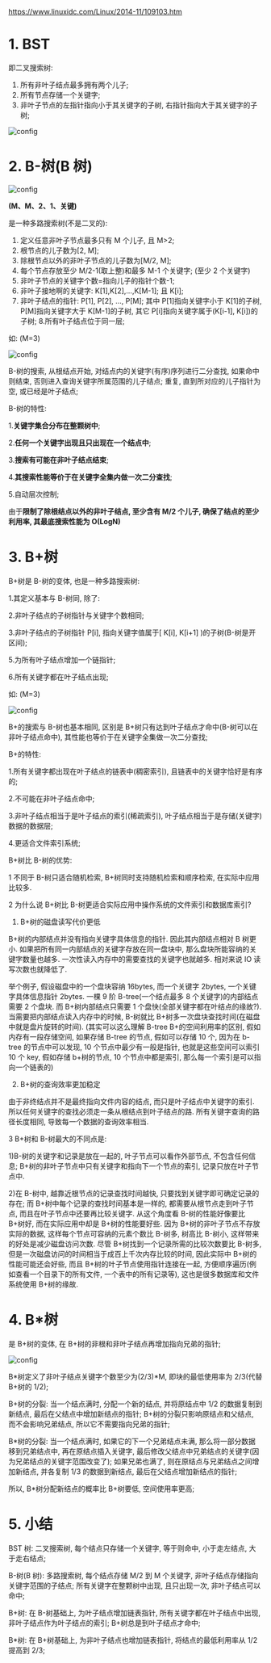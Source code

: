 https://www.linuxidc.com/Linux/2014-11/109103.htm

# 1. BST

即二叉搜索树:

1. 所有非叶子结点最多拥有两个儿子;
2. 所有节点存储一个关键字;
3. 非叶子节点的左指针指向小于其关键字的子树, 右指针指向大于其关键字的子树;

![config](images/31.jpg)

# 2. B-树(B 树)

![config](images/35.gif)

**(M、M、2、1、关键)**

是一种多路搜索树(不是二叉的):

1. 定义任意非叶子节点最多只有 M 个儿子, 且 M>2;
2. 根节点的儿子数为[2, M];
3. 除根节点以外的非叶子节点的儿子数为[M/2, M];
4. 每个节点存放至少 M/2-1(取上整)和最多 M-1 个关键字; (至少 2 个关键字)
5. 非叶子节点的关键字个数=指向儿子的指针个数-1;
6. 非叶子接地啊的关键字: K[1],K[2],...,K[M-1]; 且 K[i];
7. 非叶子结点的指针: P[1], P[2], …, P[M]; 其中 P[1]指向关键字小于 K[1]的子树, P[M]指向关键字大于 K[M-1]的子树, 其它 P[i]指向关键字属于(K[i-1], K[i])的子树;
8.所有叶子结点位于同一层;

如: (M=3)

![config](images/32.jpg)

B\-树的搜索, 从根结点开始, 对结点内的关键字(有序)序列进行二分查找, 如果命中则结束, 否则进入查询关键字所属范围的儿子结点; 重复, 直到所对应的儿子指针为空, 或已经是叶子结点;

B\-树的特性:

1.**关键字集合分布在整颗树中**;

2.**任何一个关键字出现且只出现在一个结点中**;

3.**搜索有可能在非叶子结点结束**;

4.**其搜索性能等价于在关键字全集内做一次二分查找**;

5.自动层次控制;

由于**限制了除根结点以外的非叶子结点, 至少含有 M/2 个儿子, 确保了结点的至少利用率, 其最底搜索性能为 O(LogN)**

# 3. B+树

B\+树是 B\-树的变体, 也是一种多路搜索树:

1.其定义基本与 B\-树同, 除了:

2.非叶子结点的子树指针与关键字个数相同;

3.非叶子结点的子树指针 P[i], 指向关键字值属于[ K[i], K[i\+1] )的子树(B\-树是开区间);

5.为所有叶子结点增加一个链指针;

6.所有关键字都在叶子结点出现;

如: (M=3)

![config](images/33.jpg)

B\+的搜索与 B\-树也基本相同, 区别是 B\+树只有达到叶子结点才命中(B\-树可以在非叶子结点命中), 其性能也等价于在关键字全集做一次二分查找;

B\+的特性:

1.所有关键字都出现在叶子结点的链表中(稠密索引), 且链表中的关键字恰好是有序的;

2.不可能在非叶子结点命中;

3.非叶子结点相当于是叶子结点的索引(稀疏索引), 叶子结点相当于是存储(关键字)数据的数据层;

4.更适合文件索引系统;

B\+树比 B\-树的优势:

1 不同于 B\-树只适合随机检索, B\+树同时支持随机检索和顺序检索, 在实际中应用比较多.

2 为什么说 B\+树比 B\-树更适合实际应用中操作系统的文件索引和数据库索引?

1) B\+树的磁盘读写代价更低

B\+树的内部结点并没有指向关键字具体信息的指针. 因此其内部结点相对 B 树更小. 如果把所有同一内部结点的关键字存放在同一盘块中, 那么盘块所能容纳的关键字数量也越多. 一次性读入内存中的需要查找的关键字也就越多. 相对来说 IO 读写次数也就降低了.

举个例子, 假设磁盘中的一个盘块容纳 16bytes, 而一个关键字 2bytes, 一个关键字具体信息指针 2bytes. 一棵 9 阶 B-tree(一个结点最多 8 个关键字)的内部结点需要 2 个盘块. 而 B+树内部结点只需要 1 个盘快(全部关键字都在叶结点的缘故?). 当需要把内部结点读入内存中的时候, B-树就比 B+树多一次盘块查找时间(在磁盘中就是盘片旋转的时间). (其实可以这么理解 B-tree B+的空间利用率的区别, 假如内存有一段存储空间, 如果存储 B-tree 的节点, 假如可以存储 10 个, 因为在 b-tree 的节点中可以发现, 10 个节点中最少有一般是指针, 也就是这些空间可以索引 10 个 key, 假如存储 b+树的节点, 10 个节点中都是索引, 那么每一个索引是可以指向一个链表的)

2) B\+树的查询效率更加稳定

由于非终结点并不是最终指向文件内容的结点, 而只是叶子结点中关键字的索引. 所以任何关键字的查找必须走一条从根结点到叶子结点的路. 所有关键字查询的路径长度相同, 导致每一个数据的查询效率相当.

3 B\+树和 B\-树最大的不同点是:

1)B\-树的关键字和记录是放在一起的, 叶子节点可以看作外部节点, 不包含任何信息; B\+树的非叶子节点中只有关键字和指向下一个节点的索引, 记录只放在叶子节点中.

2)在 B\-树中, 越靠近根节点的记录查找时间越快, 只要找到关键字即可确定记录的存在; 而 B\+树中每个记录的查找时间基本是一样的, 都需要从根节点走到叶子节点, 而且在叶子节点中还要再比较关键字. 从这个角度看 B\-树的性能好像要比 B\+树好, 而在实际应用中却是 B\+树的性能要好些. 因为 B\+树的非叶子节点不存放实际的数据, 这样每个节点可容纳的元素个数比 B\-树多, 树高比 B\-树小, 这样带来的好处是减少磁盘访问次数. 尽管 B\+树找到一个记录所需的比较次数要比 B\-树多, 但是一次磁盘访问的时间相当于成百上千次内存比较的时间, 因此实际中 B\+树的性能可能还会好些, 而且 B\+树的叶子节点使用指针连接在一起, 方便顺序遍历(例如查看一个目录下的所有文件, 一个表中的所有记录等), 这也是很多数据库和文件系统使用 B\+树的缘故.

# 4. B\*树

是 B\+树的变体, 在 B\+树的非根和非叶子结点再增加指向兄弟的指针;

![config](images/34.jpg)

B\*树定义了非叶子结点关键字个数至少为(2/3)\*M, 即块的最低使用率为 2/3(代替 B\+树的 1/2);

B\+树的分裂: 当一个结点满时, 分配一个新的结点, 并将原结点中 1/2 的数据复制到新结点, 最后在父结点中增加新结点的指针; B\+树的分裂只影响原结点和父结点, 而不会影响兄弟结点, 所以它不需要指向兄弟的指针;

B\*树的分裂: 当一个结点满时, 如果它的下一个兄弟结点未满, 那么将一部分数据移到兄弟结点中, 再在原结点插入关键字, 最后修改父结点中兄弟结点的关键字(因为兄弟结点的关键字范围改变了); 如果兄弟也满了, 则在原结点与兄弟结点之间增加新结点, 并各复制 1/3 的数据到新结点, 最后在父结点增加新结点的指针;

所以, B\*树分配新结点的概率比 B\+树要低, 空间使用率更高;

# 5. 小结

BST 树: 二叉搜索树, 每个结点只存储一个关键字, 等于则命中, 小于走左结点, 大于走右结点;

B\-树(B 树): 多路搜索树, 每个结点存储 M/2 到 M 个关键字, 非叶子结点存储指向关键字范围的子结点; 所有关键字在整颗树中出现, 且只出现一次, 非叶子结点可以命中;

B\+树: 在 B\-树基础上, 为叶子结点增加链表指针, 所有关键字都在叶子结点中出现, 非叶子结点作为叶子结点的索引; B\+树总是到叶子结点才命中;

B\*树: 在 B\+树基础上, 为非叶子结点也增加链表指针, 将结点的最低利用率从 1/2 提高到 2/3;
